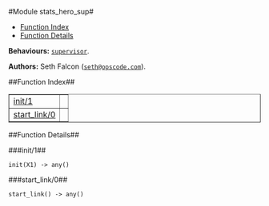 

#Module stats_hero_sup#
* [Function Index](#index)
* [Function Details](#functions)


__Behaviours:__ [`supervisor`](supervisor.md).

__Authors:__ Seth Falcon ([`seth@opscode.com`](mailto:seth@opscode.com)).<a name="index"></a>

##Function Index##


<table width="100%" border="1" cellspacing="0" cellpadding="2" summary="function index"><tr><td valign="top"><a href="#init-1">init/1</a></td><td></td></tr><tr><td valign="top"><a href="#start_link-0">start_link/0</a></td><td></td></tr></table>


<a name="functions"></a>

##Function Details##

<a name="init-1"></a>

###init/1##


`init(X1) -> any()`

<a name="start_link-0"></a>

###start_link/0##


`start_link() -> any()`


